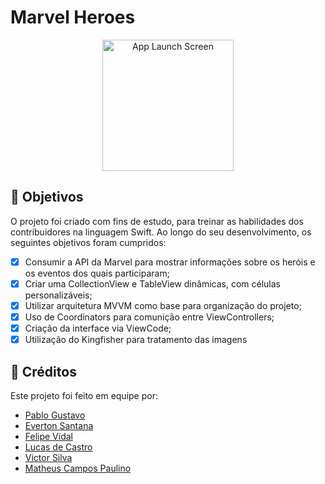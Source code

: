 # Marvel Heroes

<div align="center">
  <img src="https://user-images.githubusercontent.com/86199915/162594269-6359344c-23e3-4399-b4fd-9b8a1355daa9.gif" alt="App Launch Screen" style="width:15em;"/>
</div>

## 🎯 Objetivos

O projeto foi criado com fins de estudo, para treinar as habilidades dos contribuidores na linguagem Swift. Ao longo do seu desenvolvimento, os seguintes objetivos foram cumpridos:

- [x] Consumir a API da Marvel para mostrar informações sobre os heróis e os eventos dos quais participaram;
- [x] Criar uma CollectionView e TableView dinâmicas, com células personalizáveis;
- [x] Utilizar arquitetura MVVM como base para organização do projeto;
- [x] Uso de Coordinators para comunição entre ViewControllers;
- [x] Criação da interface via ViewCode;
- [x] Utilização do Kingfisher para tratamento das imagens

## 📘 Créditos
Este projeto foi feito em equipe por:
* [Pablo Gustavo](https://github.com/Pablo1Gustavo)
* [Everton Santana](https://github.com/ecsantana76)
* [Felipe Vidal](https://github.com/felipeisraelvidal)
* [Lucas de Castro](https://github.com/LuxksC)
* [Victor Silva](https://github.com/victorugons)
* [Matheus Campos Paulino](https://github.com/codecampos)

